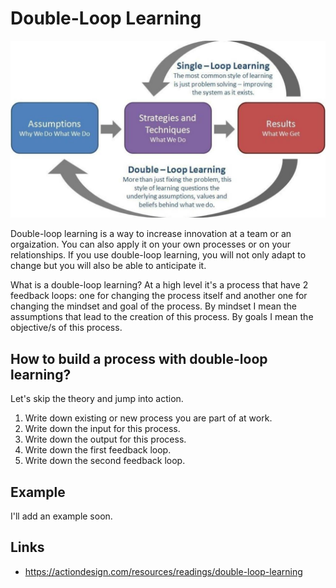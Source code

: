 # Double-Loop Learning

![double loop learning](double-loop-learning.jpg)

Double-loop learning is a way to increase innovation at a team or an orgaization. You can also apply it on your own processes or on your relationships. If you use double-loop learning, you will not only adapt to change but you will also be able to anticipate it.

What is a double-loop learning? At a high level it's a process that have 2 feedback loops: one for changing the process itself and another one for changing the mindset and goal of the process. By mindset I mean the assumptions that lead to the creation of this process. By goals I mean the objective/s of this process.

## How to build a process with double-loop learning?
Let's skip the theory and jump into action. 

1. Write down existing or new process you are part of at work.
1. Write down the input for this process.
1. Write down the output for this process.
1. Write down the first feedback loop.
1. Write down the second feedback loop.

## Example
I'll add an example soon.

## Links
* https://actiondesign.com/resources/readings/double-loop-learning
